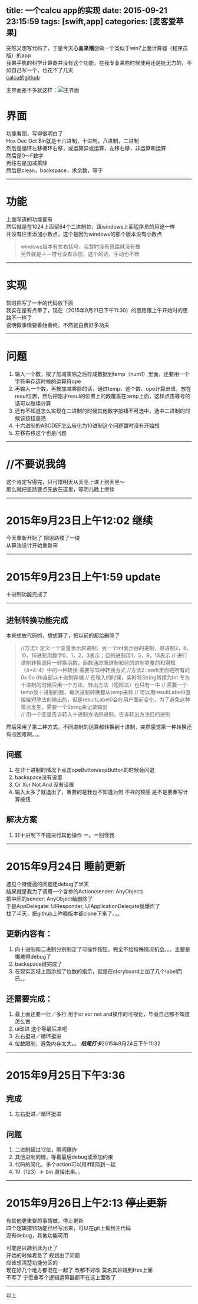 title: 一个calcu app的实现
date: 2015-09-21 23:15:59
tags: [swift,app]
categories: [麦客爱苹果]
---
突然又想写代码了，于是今天**心血来潮**想做一个类似于win7上面计算器（程序员版）的app  
我果手机的科学计算器并没有这个功能，在我专业某些时候使用还是挺无力的，不如自己写一个，也花不了几天  
[calcu的github](https://github.com/gaoryrt/calcu)  
<!--more-->  
主界面差不多就这样：![主界面](//ww4.sinaimg.cn/large/a243ad6cjw1ewahgtk8v5j20g3099aaa.jpg)

# 界面
功能看图，写得很明白了  
Hex Dec Oct Bin就是十六进制，十进制，八进制，二进制  
然后是循环左移循环右移，或运算异或运算，左移右移，非运算和运算  
然后是0～F数字  
再往右是加减乘除  
然后是clean，backspace，求余数，等于  
***  
# 功能  
上面写道的功能都有  
然后就是在1024上面留64个二进制位，跟windows上面程序员的用途一样  
并没有往里添加小数点，这个是因为windows的那个版本没有小数点  
>windows版本有左右括号，我暂时没有思路就没有做  
另外就是＋－符号没有添加，这个的话，手动也不难  


***  
# 实现  
暂时把写了一半的代码放下面  
我实在是有点晕了，现在（2015年9月21日下午11:30）的思路跟上午开始时的思路不一样了  
说明做事情要善始善终，不然就白费好多功夫   


***  
# 问题
1. 输入一个数，按了加减乘除之后存成数据到temp（num1）里面，还要用一个字符串存这时候的运算符ope   
2. 再输入一个数，再按加减乘除的话，通过temp、这个数、ope计算出值，放在resul位置，然后把刚才resul的位置上的数覆盖在temp上面，这样点击等号的话可以继续计算  
3. 还有不知道怎么实现在二进制的时候其他数字按钮不可选中，选中二进制的时候该按钮高亮
4. 十六进制的ABCDEF怎么转化为10进制这个问题暂时没有开始想  
5. 左移右移这个也是问题
***  
# //不要说我鸽  
这个肯定写得完，只可惜明天从天亮上课上到天黑～  
那么就把思路要点先放在这里，等明儿晚上继续

***  

# 2015年9月23日上午12:02 继续  
今天重新开始了 把思路缕了一缕  
从算法设计开始重新来

*** 
# 2015年9月23日上午1:59 update
 十进制功能完成了
***  
## 进制转换功能完成  
本来想放代码的，想想算了，把以前的都给删除了  
> //方法1: 定义一个变量表示原进制，另一个Int表示目的进制，原进制2，8，10，16进制用数字0，1，2，3表示；目的进制用1，5，9，13表示
    //      进行进制转换调用一转换函数，函数通过原进制和目的进制变量的和得知（4*4-4）中的一种转换   需要写12种转换方式
    //方法2: swift里面吧所有的0x 0o 0b全部以十进制存储
    //      在输入的时候，实时将String转换为Int  专为十进制的时候只用一个方法，转出方法（短除法）也只有一中
    //      需要一个temp放十进制的数，每次进制转换都从temp来转 
    //      可以用resultLabel0直接接短除法的输出的，但是resultLabel0会在用户面前变化，为了避免这种情况发生，需要一个String来记录输出  
    //      用一个变量告诉转入十进制方法原进制，告诉转出方法目的进制

然后采用了第二种方式，不同进制的运算都转换到十进制，突然感觉第一种转换还有点困难啊。。。
## 问题  
1. 在非十进制的情况下点击opeButton/eqaButton的时候会闪退  
2. backspace没有设置  
3. Or Xor Not And 没有设置  
4. 输入太多了就退出了，重要的是我也不知道为何
不祥的预感   是不是要重写计算按钮  

## 解决方案  
1. 非十进制下不能进行其他操作 ＝。＝别怪我
***
# 2015年9月24日 睡前更新  
遇见个特傻逼的问题还debug了半天  
结果就是我为了调用一个含参的Action(sender: AnyObject)  
把中间的sender: AnyObject给删除了  
于是AppDelegate: UIResponder, UIApplicationDelegate就爆炸了  
找了半天，把github上昨晚版本都clone下来了。。。  
## 更新内容有：  
1. 向十进制和二进制分别制定了可操作按钮，完全不给特殊情况机会。。。主要是懒难得debug了  
2. backspace键完成了  
3. 在现实区域上面添加了位数的指示，就是在storyboard上加了几个label而已。。
  
## 还需要完成：  
  
1. 最上面还要一行／多行    用于or xor not and操作的可视化，毕竟自己都不知道怎么做  
2. ui改进  这个等最后来吧  
3. 左右挺进／循环挺进  
4. 位数限制，避免内存太大。。
***结尾打卡***2015年9月24日下午11:32
***  
# 2015年9月25日下午3:36  
## 完成  
1. 左右挺进／循环挺进
  
## 问题
1. 二进制超过12位，瞬间爆炸
2. 其他进制同理，等着最后debug或添加约束  
3. 代码的简化，多个action可以用if精简到一起
4. 10（123）＋ bin 直接出来。。
  
***  
# 2015年9月26日上午2:13 ~~停止更新~~ 
   
有其他更重要的事情做，停止更新  
四个逻辑按钮功能已经写出来，可以在git上看到主代码  
没有debug，其他功能可用  
  
可能是兴趣到此为止了  
开始的时候着急了 规划出了问题  
应该想清楚功能分区的  
现在好几个地方都混在一起了 改都不好改 莫名其妙跳到Hex上面  
不写了 宁愿重写个逻辑运算器都不在这上面改了  
***  
以上

